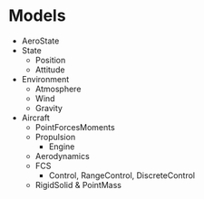 # Models

- AeroState
- State
  - Position
  - Attitude
- Environment
  - Atmosphere
  - Wind
  - Gravity
- Aircraft
  - PointForcesMoments
  - Propulsion
    - Engine
  - Aerodynamics
  - FCS
    - Control, RangeControl, DiscreteControl
  - RigidSolid & PointMass
